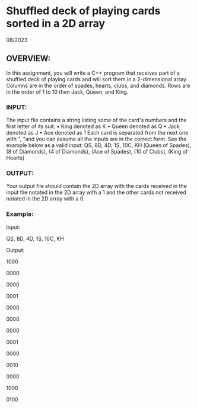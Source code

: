 # Shuffled deck of playing cards sorted in a 2D array
08/2023
## OVERVIEW:
In this assignment, you will write a C++ program that receives part
of a shuffled deck of playing cards and will sort them in a 2-dimensional
array.
Columns are in the order of spades, hearts, clubs, and diamonds.
Rows are in the order of 1 to 10 then Jack, Queen, and King.

### INPUT:
The input file contains a string listing some of the card's numbers and
the first letter of its suit.
• King denoted as K
• Queen denoted as Q
• Jack denoted as J
• Ace denoted as 1
Each card is separated from the next one with ", "and you can assume all
the inputs are in the correct form. See the example below as a valid
input:
QS, 8D, 4D, 1S, 10C, KH
(Queen of Spades), (8 of Diamonds), (4 of Diamonds), (Ace of Spades),
(10 of Clubs), (King of Hearts)

### OUTPUT:

Your output file should contain the 2D array with the cards received in
the input file notated in the 2D array with a 1 and the other cards not
received notated in the 2D array with a 0. 

### Example:

Input:

QS, 8D, 4D, 1S, 10C, KH

Output:

1000

0000

0000

0001

0000

0000

0000

0001

0000

0010

0000

1000

0100
